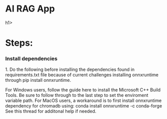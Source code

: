 <h1>AI RAG App</h1>h1>

# Steps:

<h3>Install dependencies</h3>
   <p> 1. Do the following before installing the dependencies found in requirements.txt file because of current challenges installing onnxruntime through pip install onnxruntime.</p>
      For Windows users, follow the guide here to install the Microsoft C++ Build Tools. Be sure to follow through to the last step to set the enviroment variable path.
      For MacOS users, a workaround is to first install onnxruntime dependency for chromadb using:
       conda install onnxruntime -c conda-forge
     See this thread for additonal help if needed.
